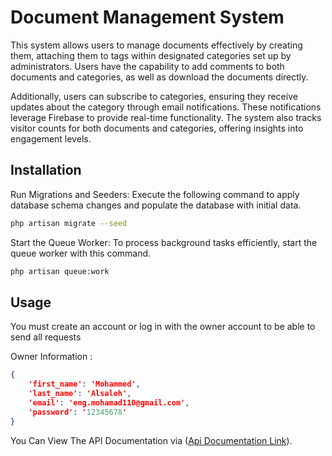 # Document Management System
This system allows users to manage documents effectively by creating them, attaching them to tags within designated categories set up by administrators. Users have the capability to add comments to both documents and categories, as well as download the documents directly.

Additionally, users can subscribe to categories, ensuring they receive updates about the category through email notifications. These notifications leverage Firebase to provide real-time functionality. The system also tracks visitor counts for both documents and categories, offering insights into engagement levels.

## Installation

Run Migrations and Seeders: Execute the following command to apply database schema changes and populate the database with initial data.
```bash
php artisan migrate --seed
```
Start the Queue Worker: To process background tasks efficiently, start the queue worker with this command.
```bash
php artisan queue:work
```

## Usage

You must create an account or log in with the owner account to be able to send all requests


Owner Information :
```json
{
    'first_name': 'Mohammed',
    'last_name': 'Alsaleh',
    'email': 'eng.mohamad110@gmail.com',
    'password': '12345678'
}
```

You Can View The API Documentation via ([Api Documentation Link]()).

